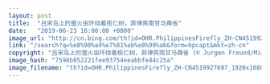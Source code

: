 ```yaml
---
layout: post
title:  "吕宋岛上的萤火虫环绕着榄仁树，菲律宾南甘马粦省"
date:   "2019-06-23 16:00:00 +0800"
image_url: "http://cn.bing.com/th?id=OHR.PhilippinesFirefly_ZH-CN4519927697_1920x1080.jpg&rf=LaDigue_1920x1080.jpg&pid=hp"
link: "/search?q=%e8%90%a4%e7%81%ab%e8%99%ab&form=hpcapt&mkt=zh-cn"
copyright: "吕宋岛上的萤火虫环绕着榄仁树，菲律宾南甘马粦省 (© Jurgen Freund/Minden Pictures)"
image_hash: "7598b852221fee93754eeabbfe44c25a"
image_filename: "th?id=OHR.PhilippinesFirefly_ZH-CN4519927697_1920x1080.jpg&rf=LaDigue_1920x1080.jpg&pid=hp"
---
```

